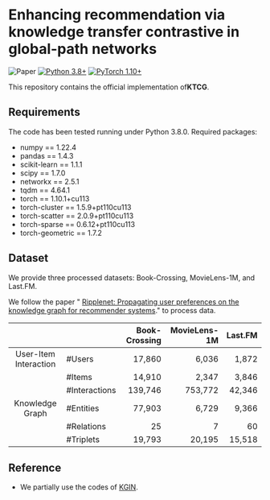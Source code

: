 # Enhancing recommendation via knowledge transfer contrastive in global-path networks

![Paper](https://img.shields.io/badge/Paper-ICIC%202025-blue)
[![Python 3.8+](https://img.shields.io/badge/Python-3.8%2B-green)](https://www.python.org/)
[![PyTorch 1.10+](https://img.shields.io/badge/PyTorch-1.10%2B-red)](https://pytorch.org/)

This repository contains the official implementation of ​**KTCG**.

## Requirements
The code has been tested running under Python 3.8.0. Required packages:
- numpy == 1.22.4
- pandas == 1.4.3
- scikit-learn == 1.1.1
- scipy == 1.7.0
- networkx == 2.5.1
- tqdm == 4.64.1  
- torch == 1.10.1+cu113
- torch-cluster == 1.5.9+pt110cu113
- torch-scatter == 2.0.9+pt110cu113
- torch-sparse == 0.6.12+pt110cu113
- torch-geometric == 1.7.2 

## Dataset

We provide three processed datasets: Book-Crossing, MovieLens-1M, and Last.FM.

We follow the paper " [Ripplenet: Propagating user preferences on the knowledge
graph for recommender systems](https://github.com/hwwang55/RippleNet)." to process data.


|                       |               | Book-Crossing | MovieLens-1M | Last.FM |
| :-------------------: | :------------ | ----------:   | --------: | ---------: |
| User-Item Interaction | #Users        |      17,860   |    6,036  |      1,872 |
|                       | #Items        |      14,910   |    2,347  |      3,846 |
|                       | #Interactions |     139,746   |  753,772  |     42,346 |
|    Knowledge Graph    | #Entities     |      77,903   |    6,729  |      9,366 |
|                       | #Relations    |          25   |        7  |         60 |
|                       | #Triplets     |   19,793      |   20,195  |     15,518 |



## Reference 
- We partially use the codes of [KGIN](https://github.com/huangtinglin/Knowledge_Graph_based_Intent_Network).

